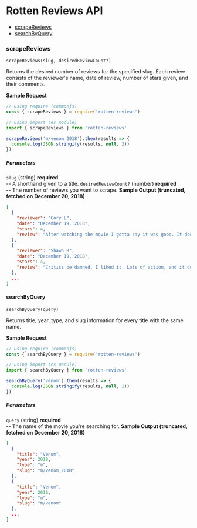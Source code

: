 # Rotten Reviews API

- [scrapeReviews](#scrapereviews)
- [searchByQuery](#searchbyquery)

### scrapeReviews
`scrapeReviews(slug, desiredReviewCount?)`

Returns the desired number of reviews for the specified slug. Each review consists of the reviewer's name, date of review, number of stars given, and their comments.

**Sample Request**
```js
// using require (commonjs)
const { scrapeReviews } = require('rotten-reviews')

// using import (es module)
import { scrapeReviews } from 'rotten-reviews'

scrapeReviews('m/venom_2018').then(results => {
  console.log(JSON.stringify(results, null, 2))
})
```
##### Parameters
`slug` (string) **required**  
-- A shorthand given to a title.
`desiredReviewCount?` (number) **required**  
-- The number of reviews you want to scrape.
**Sample Output (truncated, fetched on December 20, 2018)**
```json
[
  {
    "reviewer": "Cory L",
    "date": "December 19, 2018",
    "stars": 4,
    "review": "After watching the movie I gotta say it was good. It doesn't need spider Man though I would love to see that interaction. I am looking forward to seeing a sequel."
  },
  {
    "reviewer": "Shawn R",
    "date": "December 19, 2018",
    "stars": 4,
    "review": "Critics be damned, I liked it. Lots of action, and it doesn't take itself too seriously. Venom was given a bit of personality rather than being a glorified sticky suit."
  },
  ...
]
```

#### searchByQuery
`searchByQuery(query)`

Returns title, year, type, and slug information for every title with the same name.

**Sample Request**
```js
// using require (commonjs)
const { searchByQuery } = require('rotten-reviews')

// using import (es module)
import { searchByQuery } from 'rotten-reviews'

searchByQuery('venom').then(results => {
  console.log(JSON.stringify(results, null, 2))
})
```
##### Parameters
`query` (string) **required**  
-- The name of the movie you're searching for.
**Sample Output (truncated, fetched on December 20, 2018)**
```json
[
  {
    "title": "Venom",
    "year": 2018,
    "type": "m",
    "slug": "m/venom_2018"
  },
  {
    "title": "Venom",
    "year": 2016,
    "type": "m",
    "slug": "m/venom"
  },
  ...
]
```
